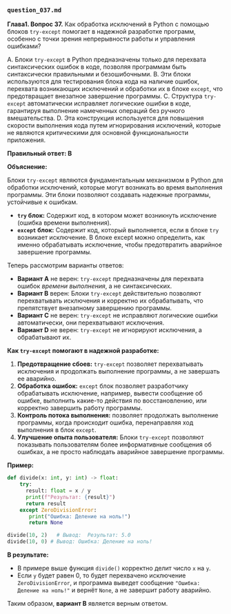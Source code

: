 ### `question_037.md`

**Глава1. Вопрос 37.** Как обработка исключений в Python с помощью блоков `try-except` помогает в надежной разработке программ, особенно с точки зрения непрерывности работы и управления ошибками?

A.  Блоки `try-except` в Python предназначены только для перехвата синтаксических ошибок в коде, позволяя программам быть синтаксически правильными и безошибочными.
B.  Эти блоки используются для тестирования блока кода на наличие ошибок, перехвата возникающих исключений и обработки их в блоке `except`, что предотвращает внезапное завершение программы.
C.  Структура `try-except` автоматически исправляет логические ошибки в коде, гарантируя выполнение намеченных операций без ручного вмешательства.
D.  Эта конструкция используется для повышения скорости выполнения кода путем игнорирования исключений, которые не являются критическими для основной функциональности приложения.

**Правильный ответ: B**

**Объяснение:**

Блоки `try-except` являются фундаментальным механизмом в Python для обработки исключений, которые могут возникать во время выполнения программы. Эти блоки позволяют создавать надежные программы, устойчивые к ошибкам.

*   **`try` блок:** Содержит код, в котором может возникнуть исключение (ошибка времени выполнения).
*   **`except` блок:** Содержит код, который выполняется, если в блоке `try` возникает исключение. В блоке except можно определить, как именно обрабатывать исключение, чтобы предотвратить аварийное завершение программы.

Теперь рассмотрим варианты ответов:

*   **Вариант A** не верен: `try-except` предназначены для перехвата ошибок *времени выполнения*, а не синтаксических.
*   **Вариант B** верен: Блоки `try-except` действительно позволяют перехватывать исключения и корректно их обрабатывать, что препятствует внезапному завершению программы.
*   **Вариант C** не верен: `try-except` не исправляют логические ошибки автоматически, они перехватывают исключения.
*   **Вариант D** не верен: `try-except` не игнорируют исключения, а обрабатывают их.

**Как `try-except` помогают в надежной разработке:**

1.  **Предотвращение сбоев:**  `try-except` позволяет перехватывать исключения и продолжать выполнение программы, а не завершать ее аварийно.
2.  **Обработка ошибок:** `except` блок позволяет разработчику обрабатывать исключение, например, вывести сообщение об ошибке, выполнить какие-то действия по восстановлению, или корректно завершить работу программы.
3.  **Контроль потока выполнения:** позволяет продолжать выполнение программы, когда происходит ошибка, перенаправляя ход выполнения в блок `except`.
4.  **Улучшение опыта пользователя:**  Блоки `try-except` позволяют показывать пользователям более информативные сообщения об ошибках, а не просто наблюдать аварийное завершение программы.

**Пример:**

```python
def divide(x: int, y: int) -> float:
    try:
      result: float = x / y
      print(f"Результат: {result}")
      return result
    except ZeroDivisionError:
       print("Ошибка: Деление на ноль!")
       return None

divide(10, 2)   # Вывод:  Результат: 5.0
divide(10, 0) # Вывод: Ошибка: Деление на ноль!
```

**В результате:**

*   В примере выше функция `divide()` корректно делит число `x` на `y`.
*   Если `y` будет равен 0, то будет перехвачено исключение `ZeroDivisionError`, и программа выведет сообщение `"Ошибка: Деление на ноль!"` и вернёт `None`, а не завершит работу аварийно.

Таким образом, **вариант B** является верным ответом.
